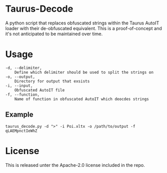 # Taurus-Decode
A python script that replaces obfuscated strings within the Taurus AutoIT loader with their de-obfuscated equivalent. This is a proof-of-concept and it's not anticipated to be maintained over time. 

# Usage

```
-d, --delimiter,
	Define which delimiter should be used to split the strings on
-o, --output,
	Directory for output that exsists
-i, --input,
	Obfuscated AutoIT file
-f, --function,
	Name of function in obfuscated AutoIT which deocdes strings
```

## Example 
```
taurus_decode.py -d ">" -i Poi.xltx -o /path/to/output -f qLAEMpnctIeWhZ
```

# License
This is released unter the Apache-2.0 license included in the repo. 

